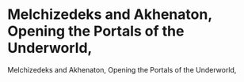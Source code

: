 # Melchizedeks and Akhenaton, Opening the Portals of the Underworld,

Melchizedeks and Akhenaton, Opening the Portals of the Underworld,